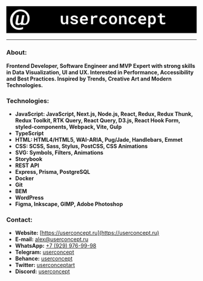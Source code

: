 <a href="https://userconcept.ru" rel="noopener noreferrer nofollow">
    <img src="https://raw.githubusercontent.com/userconcept/userconcept/main/assets/userconcept-readme__logo_main.svg" alt="Userconcept logo">
</a>

---

### About:

**Frontend Developer, Software Engineer and MVP Expert with strong skills in Data Visualization, UI and UX. Interested in Performance, Accessibility and Best Practices. Inspired by Trends, Creative Art and Modern Technologies.**

### Technologies:

* **JavaScript: JavaScript, Next.js, Node.js, React, Redux, Redux Thunk, Redux Toolkit, RTK Query, React Query, D3.js, React Hook Form, styled-components, Webpack, Vite, Gulp**
* **TypeScript**
* **HTML: HTML4/HTML5, WAI-ARIA, Pug/Jade, Handlebars, Emmet**
* **CSS: SCSS, Sass, Stylus, PostCSS, CSS Animations**
* **SVG: Symbols, Filters, Animations**
* **Storybook**
* **REST API**
* **Express, Prisma, PostgreSQL**
* **Docker**
* **Git**
* **BEM**
* **WordPress**
* **Figma, Inkscape, GIMP, Adobe Photoshop**

### Contact:

* **Website:** [https://userconcept.ru](https://userconcept.ru)
* **E-mail:** [alex@userconcept.ru](mailto:alex@userconcept.ru)
* **WhatsApp:** [+7 (929) 976-99-98](https://wa.me/79299769998)
* **Telegram:** [userconcept](https://t.me/userconcept)
* **Behance:** [userconcept](https://www.behance.net/userconcept)
* **Twitter:** [userconceptart](https://twitter.com/userconceptart)
* **Discord:** [userconcept](https://discord.gg/RCRwebCKHa)
